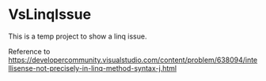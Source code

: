 # VsLinqIssue
This is a temp project to show a linq issue.

Reference to https://developercommunity.visualstudio.com/content/problem/638094/intellisense-not-precisely-in-linq-method-syntax-j.html
